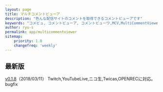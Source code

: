 ```yaml
---
layout: page
title: マルチコメントビューア
description: "色んな配信サイトのコメントを取得できるコメントビューアです"
keywords: "コメビュ, コメントビューア, コメントビューワ,MCV,MultiCommentViewer"
author: ryu-s
permalink: app/multicommentviewer
sitemap:
    priority: 1.0
    changefreq: 'weekly'	
---
```


## 最新版
[v0.1.8](http://int-main.net/app/MultiCommentViewer_v0.1.8.zip)（2018/03/11）  Twitch,YouTubeLive,ニコ生,Twicas,OPENRECに対応。bugfix  

<!--## アルファ版-->
